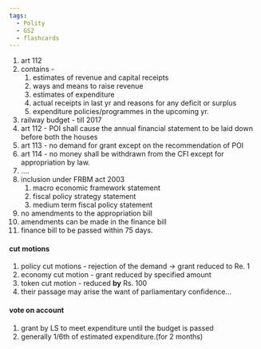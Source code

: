 ```yaml
---
tags:
  - Polity
  - GS2
  - flashcards
---
```

1. art 112
2. contains - 
	1. estimates of revenue and capital receipts
	2. ways and means to raise revenue
	3. estimates of expenditure
	4. actual receipts in last yr and reasons for any deficit or surplus
	5. expenditure policies/programmes in the upcoming yr.
3. railway budget - till 2017
4. art 112 - POI shall cause  the annual financial statement to be laid down before both the houses
5. art 113 - no demand for grant except on the recommendation of POI
6. art 114 - no money shall be withdrawn from the CFI except for appropriation  by law.
7. ....
8. inclusion under FRBM act 2003
	1. macro economic framework statement
	2. fiscal policy strategy statement
	3. medium term fiscal policy statement
9. no amendments to the appropriation bill
10. amendments can be made in the finance bill
11. finance bill to be passed within 75 days.
#### cut motions
1. policy cut motions - rejection of the demand -> grant reduced to Re. 1
2. economy cut motion - grant reduced by specified amount
3. token cut motion - reduced **by** Rs. 100 
4. their passage may arise the want of parliamentary confidence...
#### vote on account
1. grant by LS to meet expenditure until the budget is passed
2. generally 1/6th of estimated expenditure.(for 2 months)
